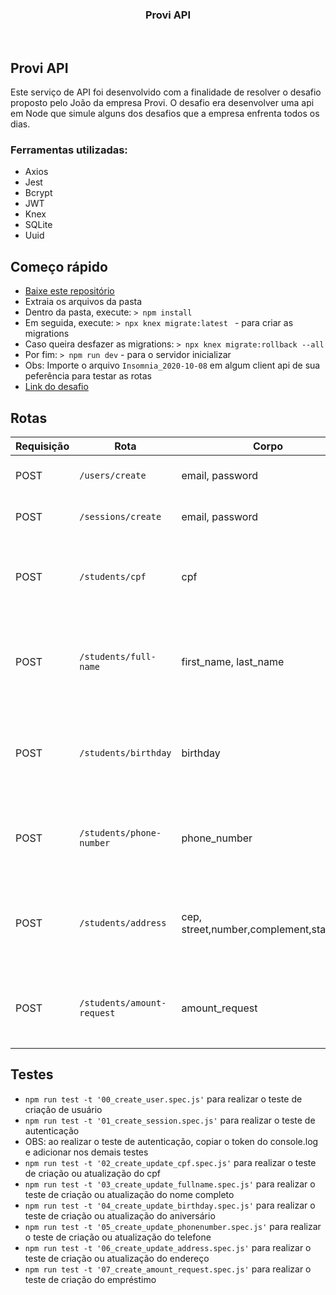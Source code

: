 <p align="center">
</p>
<h3 align="center">Provi API</h3>
<p align="center">
</p>
<br>

## Provi API

Este serviço de API foi desenvolvido com a finalidade de resolver o desafio proposto pelo João da empresa Provi. O desafio era desenvolver uma api em Node que simule alguns dos desafios que a empresa enfrenta todos os dias.

### Ferramentas utilizadas:

- Axios
- Jest
- Bcrypt
- JWT
- Knex
- SQLite
- Uuid

## Começo rápido

- [Baixe este repositório](https://codeload.github.com/brenoo2018/provi-backend/zip/master)
- Extraia os arquivos da pasta
- Dentro da pasta, execute: `> npm install`
- Em seguida, execute: `> npx knex migrate:latest ` - para criar as migrations
- Caso queira desfazer as migrations: `> npx knex migrate:rollback --all`
- Por fim: `> npm run dev` - para o servidor inicializar
- Obs: Importe o arquivo `Insomnia_2020-10-08` em algum client api de sua peferência para testar as rotas
- [Link do desafio](https://github.com/provicapital/challenge_node)

## Rotas

| Requisição | Rota                       | Corpo                                    | Resposta | Descrição                                                         |
| ---------- | -------------------------- | ---------------------------------------- | -------- | ----------------------------------------------------------------- |
| POST       | `/users/create`            | email, password                          | `object` | Rota de criação de usuário                                        |
| POST       | `/sessions/create`         | email, password                          | `object` | Rota de login do usuário                                          |
| POST       | `/students/cpf`            | cpf                                      | `object` | Rota de criação ou atualização do cpf do usuário logado           |
| POST       | `/students/full-name`      | first_name, last_name                    | `object` | Rota de criação ou atualização do nome completo do usuário logado |
| POST       | `/students/birthday`       | birthday                                 | `object` | Rota de criação ou atualização do aniversário do usuário logado   |
| POST       | `/students/phone-number`   | phone_number                             | `object` | Rota de criação ou atualização do telefone do usuário logado      |
| POST       | `/students/address`        | cep, street,number,complement,state,city | `object` | Rota de criação ou atualização do endereço do usuário logado      |
| POST       | `/students/amount-request` | amount_request                           | `object` | Rota de criação do pedido do empréstimo do usuário logado         |

## Testes

- `npm run test -t '00_create_user.spec.js'` para realizar o teste de criação de usuário
- `npm run test -t '01_create_session.spec.js'` para realizar o teste de autenticação
- OBS: ao realizar o teste de autenticação, copiar o token do console.log e adicionar nos demais testes
- `npm run test -t '02_create_update_cpf.spec.js'` para realizar o teste de criação ou atualização do cpf
- `npm run test -t '03_create_update_fullname.spec.js'` para realizar o teste de criação ou atualização do nome completo
- `npm run test -t '04_create_update_birthday.spec.js'` para realizar o teste de criação ou atualização do aniversário
- `npm run test -t '05_create_update_phonenumber.spec.js'` para realizar o teste de criação ou atualização do telefone
- `npm run test -t '06_create_update_address.spec.js'` para realizar o teste de criação ou atualização do endereço
- `npm run test -t '07_create_amount_request.spec.js'` para realizar o teste de criação do empréstimo
